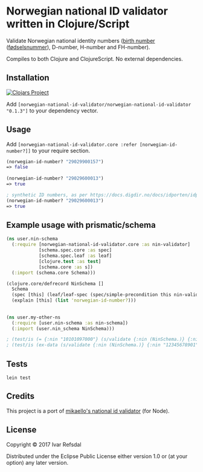 # Norwegian national ID validator written in Clojure/Script

Validate Norwegian national identity numbers ([birth number](https://en.wikipedia.org/wiki/National_identification_number#Norway) ([fødselsnummer](https://no.wikipedia.org/wiki/F%C3%B8dselsnummer)), D-number, H-number and FH-number).

Compiles to both Clojure and ClojureScript. No external dependencies.

## Installation

[![Clojars Project](http://clojars.org/norwegian-national-id-validator/latest-version.svg)](http://clojars.org/norwegian-national-id-validator)

Add `[norwegian-national-id-validator/norwegian-national-id-validator "0.1.3"]` to your dependency vector.


## Usage

Add `[norwegian-national-id-validator.core :refer [norwegian-id-number?]]`
to your require section.

```clojure
(norwegian-id-number? "29029900157")
=> false
    
(norwegian-id-number? "29029600013")
=> true

; synthetic ID numbers, as per https://docs.digdir.no/docs/idporten/idporten/idporten_testbrukere#testid, is also supported:
(norwegian-id-number? "29029600013")
=> true
```

## Example usage with prismatic/schema

```clojure
(ns user.nin-schema
  (:require [norwegian-national-id-validator.core :as nin-validator]
            [schema.spec.core :as spec]
            [schema.spec.leaf :as leaf]
            [clojure.test :as test]
            [schema.core :as s])
  (:import (schema.core Schema)))

(clojure.core/defrecord NinSchema []
  Schema
  (spec [this] (leaf/leaf-spec (spec/simple-precondition this nin-validator/norwegian-id-number?)))
  (explain [this] (list 'norwegian-id-number?)))
  
  
(ns user.my-other-ns
  (:require [user.nin-schema :as nin-schema])
  (:import (user.nin_schema NinSchema)))

; (test/is (= {:nin "10101097000"} (s/validate {:nin (NinSchema.)} {:nin "10101097000"})))
; (test/is (ex-data (s/validate {:nin (NinSchema.)} {:nin "12345678901"})))
```

## Tests

    lein test

## Credits

This project is a port of [mikaello's national id validator](https://github.com/mikaello/norwegian-national-id-validator) (for Node).

## License

Copyright © 2017 Ivar Refsdal

Distributed under the Eclipse Public License either version 1.0 or (at
your option) any later version.
